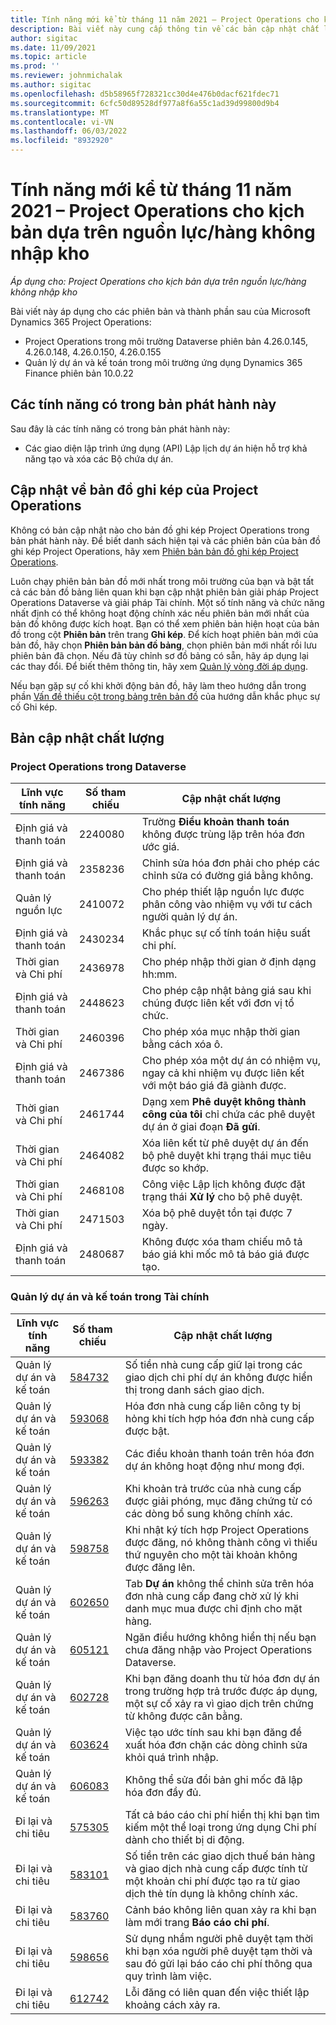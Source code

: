 ```yaml
---
title: Tính năng mới kể từ tháng 11 năm 2021 – Project Operations cho kịch bản dựa trên nguồn lực/hàng không nhập kho
description: Bài viết này cung cấp thông tin về các bản cập nhật chất lượng có trong bản phát hành triển khai bản đơn giản Project Operations vào tháng 11 năm 2021 cho các kịch bản dựa trên nguồn lực/hàng không nhập kho.
author: sigitac
ms.date: 11/09/2021
ms.topic: article
ms.prod: ''
ms.reviewer: johnmichalak
ms.author: sigitac
ms.openlocfilehash: d5b58965f728321cc30d4e476b0dacf621fdec71
ms.sourcegitcommit: 6cfc50d89528df977a8f6a55c1ad39d99800d9b4
ms.translationtype: MT
ms.contentlocale: vi-VN
ms.lasthandoff: 06/03/2022
ms.locfileid: "8932920"
---
```

# <a name="whats-new-november-2021---project-operations-for-resourcenon-stocked-based-scenarios"></a>Tính năng mới kể từ tháng 11 năm 2021 – Project Operations cho kịch bản dựa trên nguồn lực/hàng không nhập kho

*Áp dụng cho: Project Operations cho kịch bản dựa trên nguồn lực/hàng không nhập kho*

Bài viết này áp dụng cho các phiên bản và thành phần sau của Microsoft Dynamics 365 Project Operations:

- Project Operations trong môi trường Dataverse phiên bản 4.26.0.145, 4.26.0.148, 4.26.0.150, 4.26.0.155
- Quản lý dự án và kế toán trong môi trường ứng dụng Dynamics 365 Finance phiên bản 10.0.22

## <a name="features-included-in-this-release"></a>Các tính năng có trong bản phát hành này

Sau đây là các tính năng có trong bản phát hành này:

- Các giao diện lập trình ứng dụng (API) Lập lịch dự án hiện hỗ trợ khả năng tạo và xóa các Bộ chứa dự án.

## <a name="project-operations-dual-write-maps-updates"></a>Cập nhật về bản đồ ghi kép của Project Operations

Không có bản cập nhật nào cho bản đồ ghi kép Project Operations trong bản phát hành này. Để biết danh sách hiện tại và các phiên bản của bản đồ ghi kép Project Operations, hãy xem [Phiên bản bản đồ ghi kép Project Operations](/dynamics365/project-operations/environment/resource-dual-write-maps).

Luôn chạy phiên bản bản đồ mới nhất trong môi trường của bạn và bật tất cả các bản đồ bảng liên quan khi bạn cập nhật phiên bản giải pháp Project Operations Dataverse và giải pháp Tài chính. Một số tính năng và chức năng nhất định có thể không hoạt động chính xác nếu phiên bản mới nhất của bản đồ không được kích hoạt. Bạn có thể xem phiên bản hiện hoạt của bản đồ trong cột **Phiên bản** trên trang **Ghi kép**. Để kích hoạt phiên bản mới của bản đồ, hãy chọn **Phiên bản bản đồ bảng**, chọn phiên bản mới nhất rồi lưu phiên bản đã chọn. Nếu đã tùy chỉnh sơ đồ bảng có sẵn, hãy áp dụng lại các thay đổi. Để biết thêm thông tin, hãy xem [Quản lý vòng đời áp dụng](/dynamics365/fin-ops-core/dev-itpro/data-entities/dual-write/app-lifecycle-management).

Nếu bạn gặp sự cố khi khởi động bản đồ, hãy làm theo hướng dẫn trong phần [Vấn đề thiếu cột trong bảng trên bản đồ](/dynamics365/fin-ops-core/dev-itpro/data-entities/dual-write/dual-write-troubleshooting-finops-upgrades#missing-table-columns-issue-on-maps) của hướng dẫn khắc phục sự cố Ghi kép.

## <a name="quality-updates"></a>Bản cập nhật chất lượng

### <a name="project-operations-in-dataverse"></a>Project Operations trong Dataverse

| Lĩnh vực tính năng | Số tham chiếu | Cập nhật chất lượng |
| --- | --- | --- |
| Định giá và thanh toán | 2240080 | Trường **Điều khoản thanh toán** không được trùng lặp trên hóa đơn ước giá. |
| Định giá và thanh toán | 2358236 | Chỉnh sửa hóa đơn phải cho phép các chỉnh sửa có đường giá bằng không. |
| Quản lý nguồn lực | 2410072 | Cho phép thiết lập nguồn lực được phân công vào nhiệm vụ với tư cách người quản lý dự án. |
| Định giá và thanh toán | 2430234 | Khắc phục sự cố tính toán hiệu suất chi phí. |
| Thời gian và Chi phí | 2436978 | Cho phép nhập thời gian ở định dạng hh:mm. |
| Định giá và thanh toán | 2448623 | Cho phép cập nhật bảng giá sau khi chúng được liên kết với đơn vị tổ chức. |
| Thời gian và Chi phí | 2460396 | Cho phép xóa mục nhập thời gian bằng cách xóa ô. |
| Định giá và thanh toán | 2467386 | Cho phép xóa một dự án có nhiệm vụ, ngay cả khi nhiệm vụ được liên kết với một báo giá đã giành được. |
| Thời gian và Chi phí | 2461744 | Dạng xem **Phê duyệt không thành công của tôi** chỉ chứa các phê duyệt dự án ở giai đoạn **Đã gửi**. |
| Thời gian và Chi phí | 2464082 | Xóa liên kết từ phê duyệt dự án đến bộ phê duyệt khi trạng thái mục tiêu được so khớp. |
| Thời gian và Chi phí | 2468108 | Công việc Lập lịch không được đặt trạng thái **Xử lý** cho bộ phê duyệt. |
| Thời gian và Chi phí | 2471503 | Xóa bộ phê duyệt tồn tại được 7 ngày. |
| Định giá và thanh toán | 2480687 | Không được xóa tham chiếu mô tả báo giá khi mốc mô tả báo giá được tạo. |

### <a name="project-management-and-accounting-in-finance"></a>Quản lý dự án và kế toán trong Tài chính

| Lĩnh vực tính năng | Số tham chiếu | Cập nhật chất lượng |
| --- | --- | --- |
| Quản lý dự án và kế toán | [584732](https://fix.lcs.dynamics.com/Issue/Details/?bugId=584732) | Số tiền nhà cung cấp giữ lại trong các giao dịch chi phí dự án không được hiển thị trong danh sách giao dịch. |
| Quản lý dự án và kế toán | [593068](https://fix.lcs.dynamics.com/Issue/Details/?bugId=593068) | Hóa đơn nhà cung cấp liên công ty bị hỏng khi tích hợp hóa đơn nhà cung cấp được bật. |
| Quản lý dự án và kế toán | [593382](https://fix.lcs.dynamics.com/Issue/Details/?bugId=593382) | Các điều khoản thanh toán trên hóa đơn dự án không hoạt động như mong đợi. |
| Quản lý dự án và kế toán | [596263](https://fix.lcs.dynamics.com/Issue/Details/?bugId=596263) | Khi khoản trả trước của nhà cung cấp được giải phóng, mục đăng chứng từ có các dòng bổ sung không chính xác. |
| Quản lý dự án và kế toán | [598758](https://fix.lcs.dynamics.com/Issue/Details/?bugId=598758) | Khi nhật ký tích hợp Project Operations được đăng, nó không thành công vì thiếu thứ nguyên cho một tài khoản không được đăng lên. |
| Quản lý dự án và kế toán | [602650](https://fix.lcs.dynamics.com/Issue/Details/?bugId=602650) | Tab **Dự án** không thể chỉnh sửa trên hóa đơn nhà cung cấp đang chờ xử lý khi danh mục mua được chỉ định cho mặt hàng. |
| Quản lý dự án và kế toán | [605121](https://fix.lcs.dynamics.com/Issue/Details/?bugId=605121) | Ngăn điều hướng không hiển thị nếu bạn chưa đăng nhập vào Project Operations Dataverse. |
| Quản lý dự án và kế toán | [602728](https://fix.lcs.dynamics.com/Issue/Details/?bugId=602728) | Khi bạn đăng doanh thu từ hóa đơn dự án trong trường hợp trả trước được áp dụng, một sự cố xảy ra vì giao dịch trên chứng từ không được cân bằng. |
| Quản lý dự án và kế toán | [603624](https://fix.lcs.dynamics.com/Issue/Details/?bugId=603624) | Việc tạo ước tính sau khi bạn đăng đề xuất hóa đơn chặn các dòng chỉnh sửa khỏi quá trình nhập. |
| Quản lý dự án và kế toán | [606083](https://fix.lcs.dynamics.com/Issue/Details/?bugId=606083) | Không thể sửa đổi bản ghi mốc đã lập hóa đơn đầy đủ. |
| Đi lại và chi tiêu | [575305](https://fix.lcs.dynamics.com/Issue/Details/?bugId=575305) | Tất cả báo cáo chi phí hiển thị khi bạn tìm kiếm một thể loại trong ứng dụng Chi phí dành cho thiết bị di động. |
| Đi lại và chi tiêu | [583101](https://fix.lcs.dynamics.com/Issue/Details/?bugId=583101) | Số tiền trên các giao dịch thuế bán hàng và giao dịch nhà cung cấp được tính từ một khoản chi phí được tạo ra từ giao dịch thẻ tín dụng là không chính xác. |
| Đi lại và chi tiêu | [583760](https://fix.lcs.dynamics.com/Issue/Details/?bugId=583760) | Cảnh báo không liên quan xảy ra khi bạn làm mới trang **Báo cáo chi phí**. |
| Đi lại và chi tiêu | [598656](https://fix.lcs.dynamics.com/Issue/Details/?bugId=598656) | Sử dụng nhầm người phê duyệt tạm thời khi bạn xóa người phê duyệt tạm thời và sau đó gửi lại báo cáo chi phí thông qua quy trình làm việc. |
| Đi lại và chi tiêu | [612742](https://fix.lcs.dynamics.com/Issue/Details/?bugId=612742) | Lỗi đăng có liên quan đến việc thiết lập khoảng cách xảy ra. |
